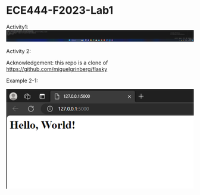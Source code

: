# ECE444-F2023-Lab1

Activity1:
![Alt text](Screenshots/image.png)

Activity 2:

Acknowledgement: this repo is a clone of https://github.com/miguelgrinberg/flasky

Example 2-1:

![Alt text](Screenshots/example_2_1.png)